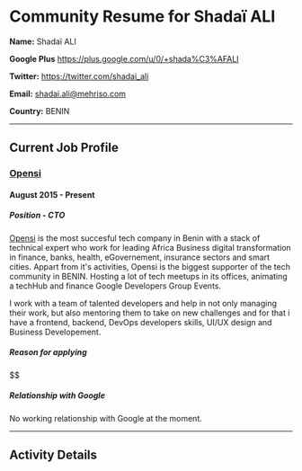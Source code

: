 # Community Resume for Shadaï ALI

**Name:** Shadaï ALI

**Google Plus** https://plus.google.com/u/0/+shada%C3%AFALI

**Twitter:** https://twitter.com/shadai_ali

**Email:** shadai.ali@mehriso.com

**Country:** BENIN

---

## Current Job Profile

### [Opensi](http://www.opensi.co)
#### August 2015 - Present
##### Position - CTO
[Opensi](http://www.opensi.co) is the most succesful tech company in Benin with a stack of technical expert who work for leading Africa Business digital transformation in finance, banks, health, eGovernement, insurance sectors and smart cities. Appart from it's activities, Opensi is the biggest supporter of the tech community in BENIN. Hosting a lot of tech meetups in its offices, animating a techHub and finance Google Developers Group Events.

I work with a team of talented developers and help in not only managing their work, but also mentoring them to take on new challenges and for that i have a  frontend, backend, DevOps developers skills, UI/UX design and Business Developement.

##### Reason for applying

$$$$$$

##### Relationship with Google
No working relationship with Google at the moment.

---

## Activity Details




